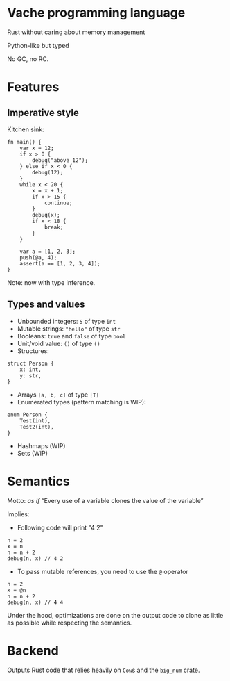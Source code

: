 # Vache programming language

Rust without caring about memory management

Python-like but typed

No GC, no RC.

# Features

## Imperative style

Kitchen sink:

```
fn main() {
    var x = 12;
    if x > 0 {
        debug("above 12");
    } else if x < 0 {
        debug(12);
    }
    while x < 20 {
        x = x + 1;
        if x > 15 {
            continue;
        }
        debug(x);
        if x < 18 {
            break;
        }
    }

    var a = [1, 2, 3];
    push(@a, 4);
    assert(a == [1, 2, 3, 4]);
}
```

Note: now with type inference.

## Types and values

* Unbounded integers: `5` of type `int`
* Mutable strings: `"hello"` of type `str`
* Booleans: `true` and `false` of type `bool`
* Unit/void value: `()` of type `()`
* Structures:

```
struct Person {
    x: int,
    y: str,
}
```

* Arrays `[a, b, c]` of type `[T]`
* Enumerated types (pattern matching is WIP):

```
enum Person {
    Test(int),
    Test2(int),
}
```

* Hashmaps (WIP)
* Sets (WIP)

# Semantics

Motto: _as if_ “Every use of a variable clones the value of the variable”

Implies:

* Following code will print "4 2"

```
n = 2
x = n
n = n + 2
debug(n, x) // 4 2
```

* To pass mutable references, you need to use the `@` operator

```
n = 2
x = @n
n = n + 2
debug(n, x) // 4 4
```

Under the hood, optimizations are done on the output code to clone as little as possible while respecting the semantics.

# Backend

Outputs Rust code that relies heavily on `Cow`s and the `big_num` crate.
